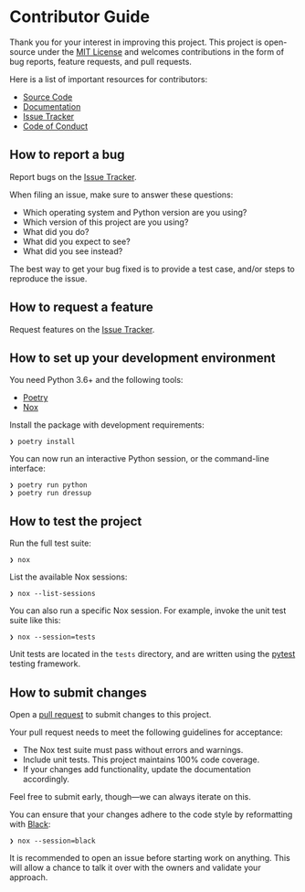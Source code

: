 # Contributor Guide

Thank you for your interest in improving this project.
This project is open-source under the [MIT License] and
welcomes contributions in the form of bug reports, feature requests, and pull requests.

Here is a list of important resources for contributors:

- [Source Code]
- [Documentation]
- [Issue Tracker]
- [Code of Conduct]

[mit license]: https://opensource.org/licenses/MIT
[source code]: https://github.com/pscosta5/dressup
[documentation]: https://dressup.readthedocs.io/
[issue tracker]: https://github.com/pscosta5/dressup/issues
[code of conduct]: CODE_OF_CONDUCT.md

## How to report a bug

Report bugs on the [Issue Tracker].

When filing an issue, make sure to answer these questions:

- Which operating system and Python version are you using?
- Which version of this project are you using?
- What did you do?
- What did you expect to see?
- What did you see instead?

The best way to get your bug fixed is to provide a test case,
and/or steps to reproduce the issue.

## How to request a feature

Request features on the [Issue Tracker].

## How to set up your development environment

You need Python 3.6+ and the following tools:

- [Poetry]
- [Nox]

Install the package with development requirements:

```console
❯ poetry install
```

You can now run an interactive Python session,
or the command-line interface:

```console
❯ poetry run python
❯ poetry run dressup
```

[poetry]: https://python-poetry.org/
[nox]: https://nox.thea.codes/

## How to test the project

Run the full test suite:

```console
❯ nox
```

List the available Nox sessions:

```console
❯ nox --list-sessions
```

You can also run a specific Nox session.
For example, invoke the unit test suite like this:

```console
❯ nox --session=tests
```

Unit tests are located in the `tests` directory,
and are written using the [pytest] testing framework.

[pytest]: https://pytest.readthedocs.io/

## How to submit changes

Open a [pull request] to submit changes to this project.

Your pull request needs to meet the following guidelines for acceptance:

- The Nox test suite must pass without errors and warnings.
- Include unit tests. This project maintains 100% code coverage.
- If your changes add functionality, update the documentation accordingly.

Feel free to submit early, though—we can always iterate on this.

You can ensure that your changes adhere to the code style by reformatting with [Black]:

```console
❯ nox --session=black
```

It is recommended to open an issue before starting work on anything.
This will allow a chance to talk it over with the owners and validate your approach.

[pull request]: https://github.com/pscosta5/dressup/pulls
[black]: https://black.readthedocs.io/
